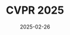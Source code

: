 ---
title: CVPR 2025 
summary: Our paper "ActiveGAMER Active GAussian Mapping through Efficient Rendering" by Liyan Chen, Huangying Zhan, Kevin Chen, Xiangyu Xu, Qingan Yan, Changjiang Cai, Yi Xu was accepted in CVPR 2025.
date: 2025-02-26
---